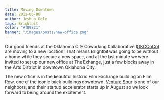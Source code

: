 ```yaml
---
title: Moving Downtown
date: 2012-06-08
author: Joshua Ogle
tags: Brightbit
color: "#f89821"
banner: "/images/posts/new-office.png"
---
```

Our good friends at the Oklahoma City Coworking Collaborative ([OKCCoCo](http://okccoco.org)) are moving to a new location! That means Brightbit was going to be without a home while they secure a new space, and at the last minute we were invited to set up our new office at The Exhange, just a few blocks away in the Arts District in downtown Oklahoma City.

The new office is in the beautiful historic Film Exchange building on Film Row, one of the iconic brick buildings downtown. [Venture Spur](http://http://venturespur.com/) is one of our neighbors, and their startup accelerator starts up in August so we look forward to being around the excitement.
